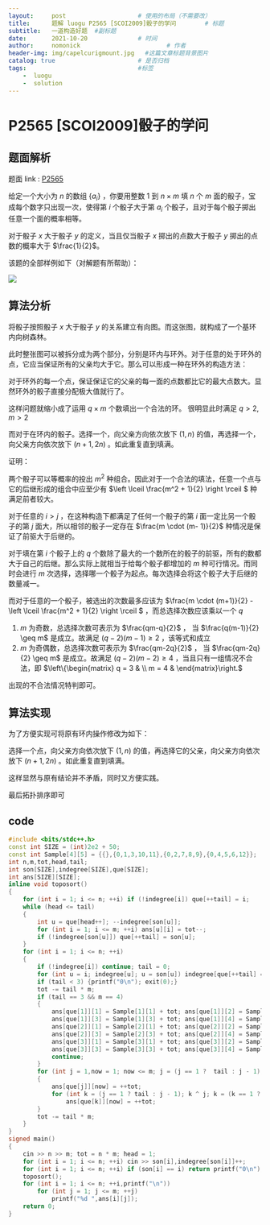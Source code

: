 ```yaml
---
layout:     post                    # 使用的布局（不需要改）
title:      题解 luogu P2565 [SCOI2009]骰子的学问        # 标题 
subtitle:   一道构造好题  #副标题
date:       2021-10-20              # 时间
author:     nomonick                        # 作者
header-img: img/capelcurigmount.jpg   #这篇文章标题背景图片
catalog: true                       # 是否归档
tags:                               #标签
    -  luogu
    -  solution
---
```


# P2565 [SCOI2009]骰子的学问

## 题面解析

题面 link : [P2565](https://www.luogu.com.cn/problem/P2565)

给定一个大小为 $n$ 的数组 $\{ a_i \}$ ，你要用整数 $1$ 到 $n \times m$ 填 $n$ 个 $m$ 面的骰子，宝成每个数字只出现一次，使得第 $i$ 个骰子大于第 $a_i$ 个骰子，且对于每个骰子掷出任意一个面的概率相等。

对于骰子 $x$ 大于骰子 $y$ 的定义，当且仅当骰子 $x$ 掷出的点数大于骰子 $y$ 掷出的点数的概率大于 $\frac{1}{2}$。

该题的全部样例如下（对解题有所帮助）：

![](https://pic.imgdb.cn/item/617fdcb92ab3f51d91a915bb.jpg)

## 算法分析

将骰子按照骰子 $x$ 大于骰子 $y$ 的关系建立有向图。而这张图，就构成了一个基环内向树森林。

此时整张图可以被拆分成为两个部分，分别是环内与环外。对于任意的处于环外的点，它应当保证所有的父亲均大于它。那么可以形成一种在环外的构造方法：

对于环外的每一个点，保证保证它的父亲的每一面的点数都比它的最大点数大。显然环外的骰子直接分配极大值就行了。

这样问题就缩小成了运用 $q \times m$ 个数填出一个合法的环。 很明显此时满足 $q > 2, m > 2$

而对于在环内的骰子。选择一个，向父亲方向依次放下 $(1,n)$ 的值，再选择一个，向父亲方向依次放下 $(n+1,2n)$ 。如此重复直到填满。

证明：

两个骰子可以等概率的投出 $m^2$ 种组合。因此对于一个合法的填法，任意一个点与它的后继形成的组合中应至少有 $\left \lceil \frac{m^2 + 1}{2}  \right \rceil $ 种满足前者较大。

对于任意的 $i > j$ ，在这种构造下都满足了任何一个骰子的第 $i$ 面一定比另一个骰子的第 $j$ 面大，所以相邻的骰子一定存在 $\frac{m \cdot (m- 1)}{2}$ 种情况是保证了前驱大于后继的。

对于填在第 $i$ 个骰子上的 $q$ 个数除了最大的一个数所在的骰子的前驱，所有的数都大于自己的后继。那么实际上就相当于给每个骰子都增加的 $m$ 种可行情况。而同时会进行 $m$ 次选择，选择哪一个骰子为起点。每次选择会将这个骰子大于后继的数量减一。

而对于任意的一个骰子，被选出的次数最多应该为 $\frac{m \cdot (m+1)}{2} - \left \lceil \frac{m^2 + 1}{2}  \right \rceil $ ，而总选择次数应该乘以一个 $q$ 

1.  $m$ 为奇数，总选择次数可表示为 $\frac{qm-q}{2}$ ， 当 $\frac{q(m-1)}{2} \geq m$ 是成立。故满足 $(q - 2) (m - 1) \geq 2$  ，该等式和成立
2.   $m$ 为奇偶数，总选择次数可表示为 $\frac{qm-2q}{2}$ ， 当 $\frac{qm-2q}{2} \geq m$ 是成立。故满足 $(q - 2) (m - 2) \geq 4$  ，当且只有一组情况不合法，即 $\left\{\begin{matrix}
    q = 3 & \\
    m = 4 &
   \end{matrix}\right.$

出现的不合法情况特判即可。

## 算法实现

为了方便实现可将原有环内操作修改为如下：

选择一个点，向父亲方向依次放下 $(1,n)$ 的值，再选择它的父亲，向父亲方向依次放下 $(n+1,2n)$ 。如此重复直到填满。

这样显然与原有结论并不矛盾，同时又方便实践。

最后拓扑排序即可

## code

```cpp
#include <bits/stdc++.h>
const int SIZE = (int)2e2 + 50;
const int Sample[4][5] = {{},{0,1,3,10,11},{0,2,7,8,9},{0,4,5,6,12}};
int n,m,tot,head,tail;
int son[SIZE],indegree[SIZE],que[SIZE];
int ans[SIZE][SIZE];
inline void toposort()
{
	for (int i = 1; i <= n; ++i) if (!indegree[i]) que[++tail] = i;
	while (head <= tail)
	{
		int u = que[head++]; --indegree[son[u]];
		for (int i = 1; i <= m; ++i) ans[u][i] = tot--;
		if (!indegree[son[u]]) que[++tail] = son[u];
	}
	for (int i = 1; i <= n; ++i)
	{
		if (!indegree[i]) continue; tail = 0;
		for (int u = i; indegree[u]; u = son[u]) indegree[que[++tail] = u] = 0;
		if (tail < 3) {printf("0\n"); exit(0);}
		tot -= tail * m;
		if (tail == 3 && m == 4)
		{
			ans[que[1]][1] = Sample[1][1] + tot; ans[que[1]][2] = Sample[1][2] + tot;
			ans[que[1]][3] = Sample[1][3] + tot; ans[que[1]][4] = Sample[1][4] + tot;
			ans[que[2]][1] = Sample[2][1] + tot; ans[que[2]][2] = Sample[2][2] + tot;
			ans[que[2]][3] = Sample[2][3] + tot; ans[que[2]][4] = Sample[2][4] + tot;
			ans[que[3]][1] = Sample[3][1] + tot; ans[que[3]][2] = Sample[3][2] + tot;
			ans[que[3]][3] = Sample[3][3] + tot; ans[que[3]][4] = Sample[3][4] + tot;
			continue;
		}
		for (int j = 1,now = 1; now <= m; j = (j == 1 ?  tail : j - 1), ++now)
		{
			ans[que[j]][now] = ++tot;
			for (int k = (j == 1 ? tail : j - 1); k ^ j; k = (k == 1 ?  tail : k - 1)) 
				ans[que[k]][now] = ++tot;
		}
		tot -= tail * m;
	}
}
signed main()
{
	cin >> n >> m; tot = n * m; head = 1;
	for (int i = 1; i <= n; ++i) cin >> son[i],indegree[son[i]]++;
	for (int i = 1; i <= n; ++i) if (son[i] == i) return printf("0\n"),0;
	toposort();
	for (int i = 1; i <= n; ++i,printf("\n"))
		for (int j = 1; j <= m; ++j)
			printf("%d ",ans[i][j]);
	return 0;
}

```

